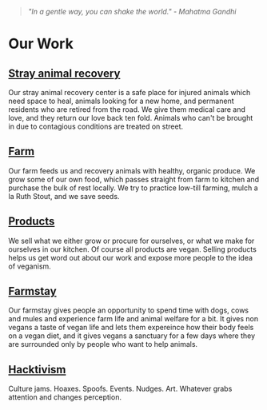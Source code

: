 <!--

Title: Our initiatives.

-->

><i>"In a gentle way, you can shake the world." - Mahatma Gandhi</i>

Our Work
=========

## [Stray animal recovery](/?p=recovery)
Our stray animal recovery center is a safe place for injured animals which need space to heal, animals looking for a new home, and permanent residents who are retired from the road. We give them medical care and love, and they return our love back ten fold. Animals who can't be brought in due to contagious conditions are treated on street.

## [Farm](/?p=farm)
Our farm feeds us and recovery animals with healthy, organic produce. We grow some of our own food, which passes straight from farm to kitchen and purchase the bulk of rest locally. We try to practice low-till farming, mulch a la Ruth Stout, and we save seeds.

## [Products](/?p=shop)
We sell what we either grow or procure for ourselves, or what we make for ourselves in our kitchen. Of course all products are vegan. Selling products helps us get word out about our work and expose more people to the idea of veganism. 

## [Farmstay](/?p=farmstay)
Our farmstay gives people an opportunity to spend time with dogs, cows and mules and experience farm life and animal welfare for a bit. It gives non vegans a taste of vegan life and lets them expereince how their body feels on a vegan diet, and it gives vegans a sanctuary for a few days where they are surrounded only by people who want to help animals. 

## [Hacktivism](/?p=hacktivism)
Culture jams. Hoaxes. Spoofs. Events. Nudges. Art. Whatever grabs attention and changes perception. 

<!--

Title: Our initiatives to help animals and other people who help animals.

## In past

Before starting our own initiatives in Delhi and Dharamsala, we were helping other people doing animal welfare work. They were in a tough situation and we were looking for purpose.

* 2013 Friends of IACC; helping Lorraine and Ingrid in Auroville.
* 2014 Animal Rescue Kerala; helping Avis of Animal Rescue Kerala.
* 2014 Fighting cruelty with compassion; helping Dipala


Our product range in infancy. We are still toying with ideas. We have started with "[cow poop pots](https://blog.peepalfarm.org/how-to-replace-plastic-with-cow-poop-in-5-steps-dff17bec1c66#.rih78achu)", lemongrass and mint tea. Selling seeds, tofu, hydrosols, cleaners and few other things are in the plans. 

We have ideas, but these things [emerge](https://en.wikipedia.org/wiki/Emergence) depending on how slammed are we, how every one's feeling and what kind of crowd we got here.



## [Village programs](/?p=village)
Our presence in the village has been well received and to give back, we have started a few programs to improve the village. 

## [ABC Co-operative](/?p=abc)
Our stray dog spay program. Working with dog feeders, we are creating a lot of "puppy free" pockets. 


### network for good
### Activists for Animals
### Innovation
### Treat on Street

### children book with compassion
### ad agency
### 52 habits book
### jounralism and web support for other non profits


*inreasing adoptions and reducing abandonement and reducing consumption


-->
